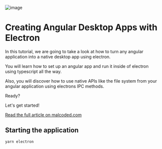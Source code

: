 ![image](https://malcoded.com/v1/api/asset/angular-desktop-electron.png)
# Creating Angular Desktop Apps with Electron

In this tutorial, we are going to take a look at how to turn any angular application into a native desktop app using electron.

You will learn how to set up an angular app and run it inside of electron using typescript all the way.

Also, you will discover how to use native APIs like the file system from your angular application using electrons IPC methods.

Ready?

Let's get started!

[Read the full article on malcoded.com](https://malcoded.com/posts/angular-desktop-electron)

## Starting the application
```
yarn electron
```
